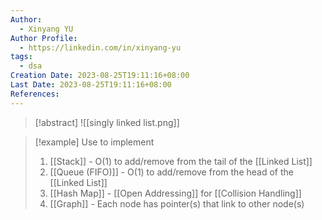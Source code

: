 ```yaml
---
Author:
  - Xinyang YU
Author Profile:
  - https://linkedin.com/in/xinyang-yu
tags:
  - dsa
Creation Date: 2023-08-25T19:11:16+08:00
Last Date: 2023-08-25T19:11:16+08:00
References:
---
```

>[!abstract]
>![[singly linked list.png]]

>[!example] Use to implement
>1. [[Stack]] - O(1) to add/remove from the tail of the [[Linked List]]
>2. [[Queue (FIFO)]] - O(1) to add/remove from the head of the [[Linked List]]
>3. [[Hash Map]] - [[Open Addressing]] for [[Collision Handling]]
>4. [[Graph]] - Each node has pointer(s) that link to other node(s)